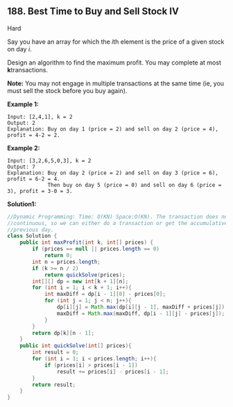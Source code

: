 ## 188. Best Time to Buy and Sell Stock IV

Hard

Say you have an array for which the *i*th element is the price of a given stock on day *i*.

Design an algorithm to find the maximum profit. You may complete at most **k**transactions.

**Note:**
You may not engage in multiple transactions at the same time (ie, you must sell the stock before you buy again).

**Example 1:**

```
Input: [2,4,1], k = 2
Output: 2
Explanation: Buy on day 1 (price = 2) and sell on day 2 (price = 4), profit = 4-2 = 2.
```

**Example 2:**

```
Input: [3,2,6,5,0,3], k = 2
Output: 7
Explanation: Buy on day 2 (price = 2) and sell on day 3 (price = 6), profit = 6-2 = 4.
             Then buy on day 5 (price = 0) and sell on day 6 (price = 3), profit = 3-0 = 3.
```

**Solution1:**

```java
//Dynamic Programming: Time: O(KN) Space:O(KN). The transaction does not need to be 
//continuous, so we can either do a transaction or get the accumulative profit from the 
//previous day.
class Solution {
    public int maxProfit(int k, int[] prices) {
        if (prices == null || prices.length == 0)
            return 0;
        int n = prices.length;
        if (k >= n / 2)
            return quickSolve(prices);
        int[][] dp = new int[k + 1][n];
        for (int i = 1; i < k + 1; i++){
            int maxDiff = dp[i - 1][0] - prices[0];
            for (int j = 1; j < n; j++){
                dp[i][j] = Math.max(dp[i][j - 1], maxDiff + prices[j]);
                maxDiff = Math.max(maxDiff, dp[i - 1][j] - prices[j]);
            }
        }
        return dp[k][n - 1];
    }
    public int quickSolve(int[] prices){
        int result = 0;
        for (int i = 1; i < prices.length; i++){
            if (prices[i] > prices[i - 1])
                result += prices[i] - prices[i - 1];
        }
        return result;
    }
}
```
